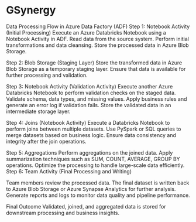 # GSynergy
Data Processing Flow in Azure Data Factory (ADF)
Step 1: Notebook Activity (Initial Processing)
Execute an Azure Databricks Notebook using a Notebook Activity in ADF.
Read data from the source system.
Perform initial transformations and data cleansing.
Store the processed data in Azure Blob Storage.

Step 2: Blob Storage (Staging Layer)
Store the transformed data in Azure Blob Storage as a temporary staging layer.
Ensure that data is available for further processing and validation.

Step 3: Notebook Activity (Validation Activity)
Execute another Azure Databricks Notebook to perform validation checks on the staged data.
Validate schema, data types, and missing values.
Apply business rules and generate an error log if validation fails.
Store the validated data in an intermediate storage layer.

Step 4: Joins (Notebook Activity)
Execute a Databricks Notebook to perform joins between multiple datasets.
Use PySpark or SQL queries to merge datasets based on business logic.
Ensure data consistency and integrity after the join operations.

Step 5: Aggregations
Perform aggregations on the joined data.
Apply summarization techniques such as SUM, COUNT, AVERAGE, GROUP BY operations.
Optimize the processing to handle large-scale data efficiently.
Step 6: Team Activity (Final Processing and Writing)

Team members review the processed data.
The final dataset is written back to Azure Blob Storage or Azure Synapse Analytics for further analysis.
Generate reports and logs to monitor data quality and pipeline performance.

Final Outcome
Validated, joined, and aggregated data is stored for downstream processing and business insights.